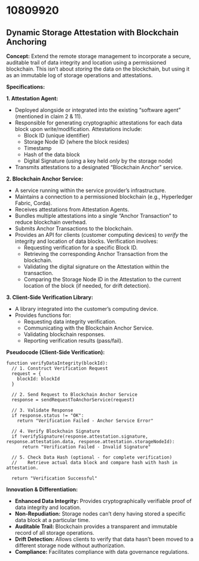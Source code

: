 # 10809920

## Dynamic Storage Attestation with Blockchain Anchoring

**Concept:** Extend the remote storage management to incorporate a secure, auditable trail of data integrity and location using a permissioned blockchain. This isn’t about *storing* the data on the blockchain, but using it as an immutable log of storage operations and attestations.

**Specifications:**

**1. Attestation Agent:**
   *   Deployed alongside or integrated into the existing “software agent” (mentioned in claim 2 & 11).
   *   Responsible for generating cryptographic attestations for each data block upon write/modification. Attestations include:
        *   Block ID (unique identifier)
        *   Storage Node ID (where the block resides)
        *   Timestamp
        *   Hash of the data block
        *   Digital Signature (using a key held *only* by the storage node)
   *   Transmits attestations to a designated “Blockchain Anchor” service.

**2. Blockchain Anchor Service:**
   *   A service running within the service provider’s infrastructure.
   *   Maintains a connection to a permissioned blockchain (e.g., Hyperledger Fabric, Corda).
   *   Receives attestations from Attestation Agents.
   *   Bundles multiple attestations into a single “Anchor Transaction” to reduce blockchain overhead.
   *   Submits Anchor Transactions to the blockchain.
   *   Provides an API for clients (customer computing devices) to *verify* the integrity and location of data blocks. Verification involves:
        *   Requesting verification for a specific Block ID.
        *   Retrieving the corresponding Anchor Transaction from the blockchain.
        *   Validating the digital signature on the Attestation within the transaction.
        *   Comparing the Storage Node ID in the Attestation to the current location of the block (if needed, for drift detection).

**3. Client-Side Verification Library:**
   *   A library integrated into the customer’s computing device.
   *   Provides functions for:
        *   Requesting data integrity verification.
        *   Communicating with the Blockchain Anchor Service.
        *   Validating blockchain responses.
        *   Reporting verification results (pass/fail).

**Pseudocode (Client-Side Verification):**

```
function verifyDataIntegrity(blockId):
  // 1. Construct Verification Request
  request = {
    blockId: blockId
  }

  // 2. Send Request to Blockchain Anchor Service
  response = sendRequestToAnchorService(request)

  // 3. Validate Response
  if response.status != "OK":
    return "Verification Failed - Anchor Service Error"

  // 4. Verify Blockchain Signature
  if !verifySignature(response.attestation.signature, response.attestation.data, response.attestation.storageNodeId):
      return "Verification Failed - Invalid Signature"

  // 5. Check Data Hash (optional - for complete verification)
  //    Retrieve actual data block and compare hash with hash in attestation.

  return "Verification Successful"
```

**Innovation & Differentiation:**

*   **Enhanced Data Integrity:** Provides cryptographically verifiable proof of data integrity and location.
*   **Non-Repudiation:** Storage nodes can’t deny having stored a specific data block at a particular time.
*   **Auditable Trail:** Blockchain provides a transparent and immutable record of all storage operations.
*   **Drift Detection:** Allows clients to verify that data hasn’t been moved to a different storage node without authorization.
*   **Compliance:** Facilitates compliance with data governance regulations.